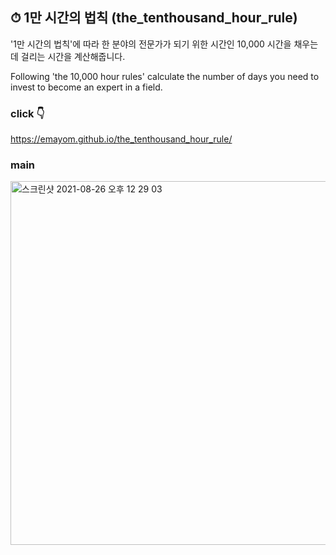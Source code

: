 ## ⏱ 1만 시간의 법칙 (the_tenthousand_hour_rule)


'1만 시간의 법칙'에 따라
한 분야의 전문가가 되기 위한 시간인 
10,000 시간을 채우는데 걸리는 시간을 계산해줍니다.

Following 'the 10,000 hour rules'
calculate the number of days you need to invest to become an expert in a field. 


### click 👇
https://emayom.github.io/the_tenthousand_hour_rule/

### main 
<img width="582" alt="스크린샷 2021-08-26 오후 12 29 03" src="https://user-images.githubusercontent.com/85545101/130896008-07375ee4-54aa-4cec-951a-7f1e611fa1fb.png">
